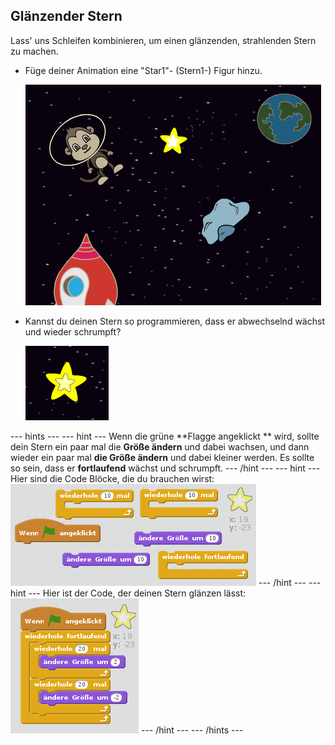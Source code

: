 ## Glänzender Stern

Lass' uns Schleifen kombinieren, um einen glänzenden, strahlenden Stern zu machen.

+ Füge deiner Animation eine "Star1"- (Stern1-) Figur hinzu.
    
    ![Hinzufügen einer Stern-Figur](images/space-star-sprite.png)

+ Kannst du deinen Stern so programmieren, dass er abwechselnd wächst und wieder schrumpft?
    
    ![Test eines glänzenden Sterns](images/space-star-test.png)

--- hints --- --- hint --- Wenn die grüne **Flagge angeklickt ** wird, sollte dein Stern ein paar mal die **Größe ändern** und dabei wachsen, und dann wieder ein paar mal **die Größe ändern** und dabei kleiner werden. Es sollte so sein, dass er **fortlaufend** wächst und schrumpft. --- /hint --- --- hint --- Hier sind die Code Blöcke, die du brauchen wirst: ![Blocks for a shining star](images/space-star-blocks.png) --- /hint --- --- hint --- Hier ist der Code, der deinen Stern glänzen lässt: ![Code for a shining star](images/space-star-code.png) --- /hint --- --- /hints ---
